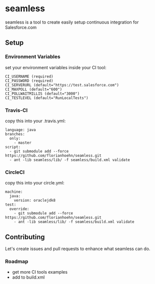 # seamless
seamless is a tool to create easily setup continuous integration for Salesforce.com

## Setup

### Environment Variables
set your environment variables inside your CI tool:
```
CI_USERNAME (required)
CI_PASSWORD (required)
CI_SERVERURL (default="https://test.salesforce.com")
CI_MAXPOLL (default="600")
CI_POLLWAITMILLIS (default="3000")
CI_TESTLEVEL (default="RunLocalTests")
```

### Travis-CI
copy this into your .travis.yml:
```
language: java
branches:
  only: 
    - master
script: 
  - git submodule add --force https://github.com/florianhoehn/seamless.git
  - ant -lib seamless/lib/ -f seamless/build.xml validate
```

### CircleCI
copy this into your circle.yml:
```
machine:
  java:
    version: oraclejdk8
test:
  override:
    - git submodule add --force https://github.com/florianhoehn/seamless.git
    - ant -lib seamless/lib/ -f seamless/build.xml validate
```

## Contributing
Let's create issues and pull requests to enhance what seamless can do.

### Roadmap
- get more CI tools examples
- add to build.xml